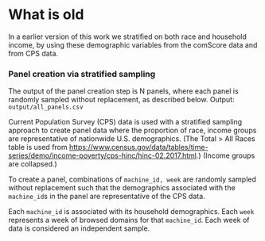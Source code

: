 # What is old

In a earlier version of this work we stratified on both race and household income, by using these demographic variables from the comScore data and from CPS data.

### Panel creation via stratified sampling

The output of the panel creation step is N panels, where each panel is randomly sampled without replacement, as described below. Output: `output/all_panels.csv` 

Current Population Survey (CPS) data is used with a stratified sampling approach to create panel data where the proportion of race, income groups are representative of nationwide U.S. demographics.
(The Total > All Races table is used from https://www.census.gov/data/tables/time-series/demo/income-poverty/cps-hinc/hinc-02.2017.html.)
(Income groups are collapsed.)

To create a panel, combinations of `machine_id, week` are randomly sampled without replacement such that the demographics associated with the `machine_id`s in the panel are representative of the CPS data.

Each `machine_id` is associated with its household demographics. Each `week` represents a week of browsed domains for that `machine_id`.
Each week of data is considered an independent sample.